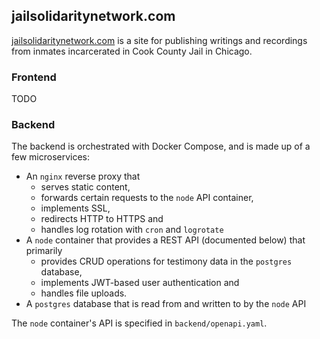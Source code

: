 ## jailsolidaritynetwork.com

[jailsolidaritynetwork.com](https://jailsolidaritynetwork.com) is a site for publishing writings and recordings from inmates incarcerated in Cook County Jail in Chicago.

### Frontend
TODO

### Backend
The backend is orchestrated with Docker Compose, and is made up of a few microservices:
- An `nginx` reverse proxy that 
  - serves static content, 
  - forwards certain requests to the `node` API container, 
  - implements SSL,
  - redirects HTTP to HTTPS and
  - handles log rotation with `cron` and `logrotate`
- A `node` container that provides a REST API (documented below) that primarily
  - provides CRUD operations for testimony data in the `postgres` database,
  - implements JWT-based user authentication and
  - handles file uploads.
- A `postgres` database that is read from and written to by the `node` API
 
The `node` container's API is specified in `backend/openapi.yaml`.